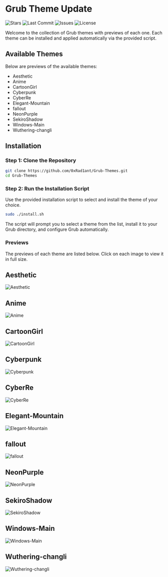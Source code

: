 # Grub Theme Update


![Stars](https://img.shields.io/github/stars/0xRad1ant/Grub-Themes?style=social)
![Last Commit](https://img.shields.io/github/last-commit/0xRad1ant/Grub-Themes)
![Issues](https://img.shields.io/github/issues/0xRad1ant/Grub-Themes)
![License](https://img.shields.io/github/license/0xRad1ant/Grub-Themes)

Welcome to the collection of Grub themes with previews of each one. Each theme can be installed and applied automatically via the provided script.

## Available Themes
Below are previews of the available themes:

- Aesthetic
- Anime
- CartoonGirl
- Cyberpunk
- CyberRe
- Elegant-Mountain
- fallout
- NeonPurple
- SekiroShadow
- Windows-Main
- Wuthering-changli

## Installation

### Step 1: Clone the Repository
```bash
git clone https://github.com/0xRad1ant/Grub-Themes.git
cd Grub-Themes
```

### Step 2: Run the Installation Script
Use the provided installation script to select and install the theme of your choice.

```bash
sudo ./install.sh
```

The script will prompt you to select a theme from the list, install it to your Grub directory, and configure Grub automatically.


### Previews
The previews of each theme are listed below. Click on each image to view it in full size.

## Aesthetic
![Aesthetic](./Preview/Aesthetic.png)

## Anime
![Anime](./Preview/Anime.png)

## CartoonGirl
![CartoonGirl](./Preview/CartoonGirl.png)

## Cyberpunk
![Cyberpunk](./Preview/Cyberpunk.png)

## CyberRe
![CyberRe](./Preview/CyberRe.png)

## Elegant-Mountain
![Elegant-Mountain](./Preview/Elegant-Mountain.png)

## fallout
![fallout](./Preview/fallout.png)

## NeonPurple
![NeonPurple](./Preview/NeonPurple.png)

## SekiroShadow
![SekiroShadow](./Preview/SekiroShadow.png)

## Windows-Main
![Windows-Main](./Preview/Windows-Main.png)

## Wuthering-changli
![Wuthering-changli](./Preview/Wuthering-changli.jpg)

